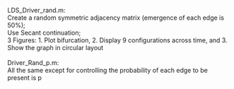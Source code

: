 LDS_Driver_rand.m:\
Create a random symmetric adjacency matrix (emergence of each edge is 50%); \
Use Secant continuation; \
3 Figures: 1. Plot bifurcation, 2. Display 9 configurations across time, and 3. Show the graph in circular layout\
\
Driver_Rand_p.m:\
All the same except for controlling the probability of each edge to be present is p
